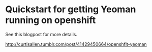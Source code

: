 Quickstart for getting Yeoman running on openshift 
=====

See this blogpost for more details. 

http://curtisallen.tumblr.com/post/41429450664/openshfit-yeoman
